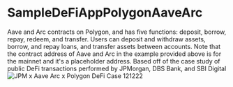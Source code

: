 # SampleDeFiAppPolygonAaveArc
Aave and Arc contracts on Polygon, and has five functions: deposit, borrow, repay, redeem, and transfer. Users can deposit and withdraw assets, borrow, and repay loans, and transfer assets between accounts. Note that the contract address of Aave and Arc in the example provided above is for the mainnet and it's a placeholder address.
Based off of the case study of public DeFi transactions performed by JPMorgan, DBS Bank, and SBI Digital
![JPM x Aave Arc x Polygon DeFi Case 121222](https://user-images.githubusercontent.com/121703761/221369711-5e1f9346-fa02-4ba0-973e-5212d7172115.jpg)
